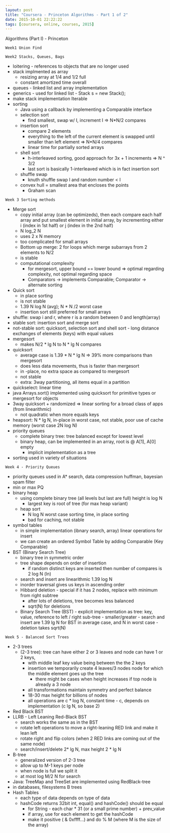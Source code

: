 ```yaml
---
layout: post
title: "Coursera - Princeton Algorithms - Part 1 of 2"
date: 2015-10-01 22:22:22
tags: [coursera, online, courses, 2015]
---
```


Algorithms (Part I) - Princeton

`Week1 Union Find`

`Week2 Stacks, Queues, Bags`

- loitering - references to objects that are no longer used
- stack implmented as array
    - resizing array at 1/4 and 1/2 full
    - constant amortized time overall
- queues - linked list and array implementation
- generics - used for linked list - Stack<Integer> s = new Stack<Integer>();
- make stack implementation Iterable
- sorting
    - Java using a callback by implementing a Comparable interface
    - selection sort
        - find smallest, swap w/ I, increment I => N*N/2 compares
    - insertion sort
        - compare 2 elements
        - everything to the left of the current element is swapped until smaller than left element => N*N/4 compares
        - linear time for partially sorted arrays
    - shell sort
        - h-interleaved sorting, good approach for 3x + 1 increments => N ^ 3/2
        - last sort is basically 1-interleaved which is in fact insertion sort
    - shuffle swap
        - knuth shuffle swap I and random number < I
    - convex hull = smallest area that encloses the points
        - Graham scan

`Week 3 Sorting methods`

- Merge sort
    - copy initial array (can be optimizeds), then each compare each half array and put smallest element in initial array, by incrementing either i (index in 1st half) or j (index in the 2nd half)
    - N log_2 N
    - uses 2 x N memory
    - too complicated for small arrays
    - Bottom up merge: 2 for loops which merge subarrays from 2 elements to N/2
    - is stable
    - computational complexity
        - for mergesort, upper bound == lower bound => optimal regarding complexity, not optimal regarding space
        - Comparators -> implements Comparable; Comparator -> alternate sorting
- Quick sort
    - in place sorting
    - is not stable
    - 1.39 N log N (avg); N * N /2 worst case
    - insertion sort still preferred for small arrays
- shuffle: swap i and r, where r is a random between 0 and length(array)
- stable sort: insertion sort and merge sort
- not-stable sort: quicksort, selection sort and shell sort - long distance exchanges of elements (keys) with equal values
- mergesort
    - makes N/2 * lg N to N * lg N compares
- quicksort
    - average case is 1.39 * N * lg N => 39% more comparisons than mergesort
    - does less data movements, thus is faster than mergesort
    - in -place, no extra space as compared to mergesort
    - not stable
    - extra: 3way partitioning, all items equal in a partition
- quickselect: linear time
- java Arrays.sort() implemented using quicksort for primitive types or mergesort for objects
- 3way quicksort + randomized => linear sorting for a broad class of apps (from linearithmic)
    - not quadratic when more equals keys
- heapsort: N * lg N, in-place in worst case, not stable, poor use of cache memory (worst case 2N log N)
- priority queues
    - complete binary tree: tree balanced except for lowest level
    - binary heap, can be implemented in an array, root is @ A[1], A[0] empty
        - implicit implementation as a tree
- sorting used in variety of situations

`Week 4 - Priority Queues`

- priority queues used in A* search, data compression huffman, bayesian spam filter
- min or max PQ
- binary heap
    - using complete binary tree (all levels but last are full) height is log N
        - largest key is root of tree (for max heap variant)
    - heap sort
        - N log N worst case sorting time, in place sorting
        - bad for caching, not stable
- symbol tables
    - in simple implementation (ibnary search, array) linear operations for insert
    - we can create an ordered Symbol Table by adding Comparable (Key Comparable<Key>)
- BST (Binary Search Tree)
    - binary tree in symmetric order
    - tree shape depends on order of insertion
        - if random distinct keys are inserted then number of compares is 2 log N (ln)
    - search and insert are linearithmic 1.39 log N
    - inorder traversal gives us keys in ascending order
    - Hibbard deletion - special if it has 2 nodes, replace with minimum from right subtree
        - after lots of deletions, tree becomes less balanced
        - sqrt(N) for deletions
    - Binary Search Tree  (BST) - explicit implementation as tree: key, value, reference to left / right sub-tree - smaller/greater
            - search and insert are 1.39 lg N for BST in average case, and N in worst case
            - deletion takes sqrt(N)

`Week 5 - Balanced Sort Trees`

- 2-3 trees
    - (2-3 tree): tree can have either 2 or 3 leaves and node can have 1 or 2 keys,
        - with middle leaf key value being between the the 2 keys
        - insertion we temporarily create 4 leaves/3 nodes node for which the middle element goes up the tree
            - there might be cases when height increases if top node is already a 3 node
        - all transformations maintain symmetry and perfect balance
        - 18-30 max height for billions of nodes
        - all operations are c * log N, constant time - c, depends on implementation (c lg N, so base 2)
- Red Black BST
- LLRB - Left Leaning Red-Black BST
    - search works the same as in the BST
    - rotate left operations to move a right-leaning RED link and make it lean left
    - rotate right and flip colors (when 2 RED links are coming out of the same node)
    - search/insert/delete 2* lg N, max height 2 * lg N
- B-tree
    - generalized version of 2-3 tree
    - allow up to M-1 keys per node
    - when node is full we split it
    - at most log M/2 N for search
- Java: TreeMap and TreeSet are implemented using RedBlack-tree
- in databases, filesystems B trees
- Hash Tables
    - each type of data depends on type of data
    - hashCode returns 32bit int, equal() and hashCode() should be equal
        - for String - each char * 31 (or a small prime number) + prev_value
        - if array, use for each element to get the hashCode
        - make it positive ( & 0xffff...) and do % M (where M is the size of the array)
